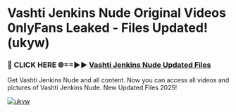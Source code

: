 # Vashti Jenkins Nude Original Videos 0nlyFans Leaked - Files Updated! (ukyw)

<h3>🔴 CLICK HERE 🌐==►► <a href="https://tinyurl.com/52m3yx9h" rel="nofollow">Vashti Jenkins Nude Updated Files</a></h3>

Get Vashti Jenkins Nude and all content. Now you can access all videos and pictures of Vashti Jenkins Nude. New Updated Files 2025!

[![ukyw](https://i.imgur.com/TnHtlc8.gif)](https://tinyurl.com/52m3yx9h)
